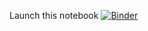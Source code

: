 Launch this notebook [![Binder](https://mybinder.org/badge_logo.svg)](https://mybinder.org/v2/gh/chiroptical/nolecture-notebooks/master?labpath=Introduction.ipynb)
